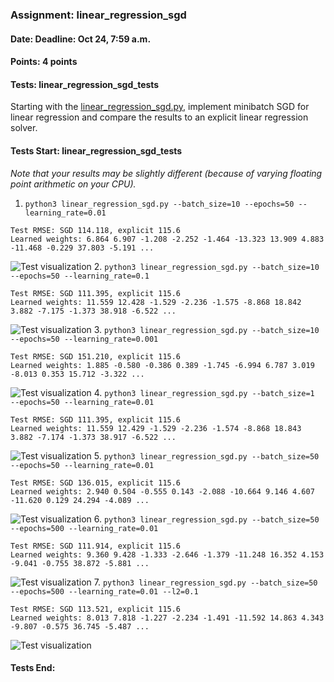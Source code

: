 ### Assignment: linear_regression_sgd
#### Date: Deadline: Oct 24, 7:59 a.m.
#### Points: 4 points
#### Tests: linear_regression_sgd_tests

Starting with the [linear_regression_sgd.py](https://github.com/ufal/npfl129/tree/master/labs/02/linear_regression_sgd.py),
implement minibatch SGD for linear regression and compare the results to an
explicit linear regression solver.

#### Tests Start: linear_regression_sgd_tests
_Note that your results may be slightly different (because of varying floating point arithmetic on your CPU)._
1. `python3 linear_regression_sgd.py --batch_size=10 --epochs=50 --learning_rate=0.01`
```
Test RMSE: SGD 114.118, explicit 115.6
Learned weights: 6.864 6.907 -1.208 -2.252 -1.464 -13.323 13.909 4.883 -11.468 -0.229 37.803 -5.191 ...
```
![Test visualization](//ufal.mff.cuni.cz/~courses/npfl129/2324/tasks/figures/linear_regression_sgd_1.svgz)
2. `python3 linear_regression_sgd.py --batch_size=10 --epochs=50 --learning_rate=0.1`
```
Test RMSE: SGD 111.395, explicit 115.6
Learned weights: 11.559 12.428 -1.529 -2.236 -1.575 -8.868 18.842 3.882 -7.175 -1.373 38.918 -6.522 ...
```
![Test visualization](//ufal.mff.cuni.cz/~courses/npfl129/2324/tasks/figures/linear_regression_sgd_2.svgz)
3. `python3 linear_regression_sgd.py --batch_size=10 --epochs=50 --learning_rate=0.001`
```
Test RMSE: SGD 151.210, explicit 115.6
Learned weights: 1.885 -0.580 -0.386 0.389 -1.745 -6.994 6.787 3.019 -8.013 0.353 15.712 -3.322 ...
```
![Test visualization](//ufal.mff.cuni.cz/~courses/npfl129/2324/tasks/figures/linear_regression_sgd_3.svgz)
4. `python3 linear_regression_sgd.py --batch_size=1  --epochs=50 --learning_rate=0.01`
```
Test RMSE: SGD 111.395, explicit 115.6
Learned weights: 11.559 12.429 -1.529 -2.236 -1.574 -8.868 18.843 3.882 -7.174 -1.373 38.917 -6.522 ...
```
![Test visualization](//ufal.mff.cuni.cz/~courses/npfl129/2324/tasks/figures/linear_regression_sgd_4.svgz)
5. `python3 linear_regression_sgd.py --batch_size=50 --epochs=50 --learning_rate=0.01`
```
Test RMSE: SGD 136.015, explicit 115.6
Learned weights: 2.940 0.504 -0.555 0.143 -2.088 -10.664 9.146 4.607 -11.620 0.129 24.294 -4.089 ...
```
![Test visualization](//ufal.mff.cuni.cz/~courses/npfl129/2324/tasks/figures/linear_regression_sgd_5.svgz)
6. `python3 linear_regression_sgd.py --batch_size=50 --epochs=500 --learning_rate=0.01`
```
Test RMSE: SGD 111.914, explicit 115.6
Learned weights: 9.360 9.428 -1.333 -2.646 -1.379 -11.248 16.352 4.153 -9.041 -0.755 38.872 -5.881 ...
```
![Test visualization](//ufal.mff.cuni.cz/~courses/npfl129/2324/tasks/figures/linear_regression_sgd_6.svgz)
7. `python3 linear_regression_sgd.py --batch_size=50 --epochs=500 --learning_rate=0.01 --l2=0.1`
```
Test RMSE: SGD 113.521, explicit 115.6
Learned weights: 8.013 7.818 -1.227 -2.234 -1.491 -11.592 14.863 4.343 -9.807 -0.575 36.745 -5.487 ...
```
![Test visualization](//ufal.mff.cuni.cz/~courses/npfl129/2324/tasks/figures/linear_regression_sgd_7.svgz)
#### Tests End:
